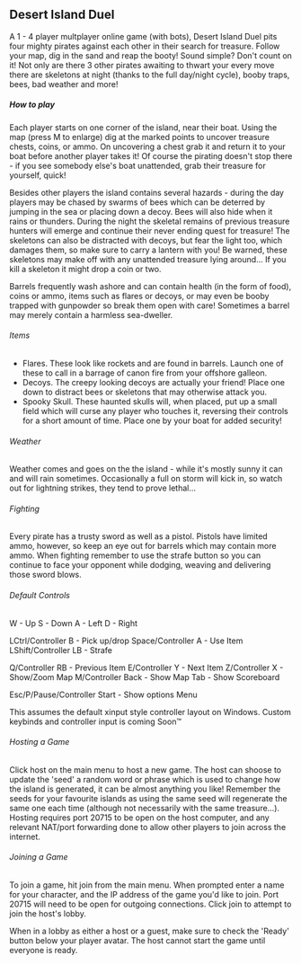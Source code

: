 Desert Island Duel
------------------

A 1 - 4 player multplayer online game (with bots), Desert Island Duel pits four mighty pirates against each other in their search for treasure. Follow your map, dig in the sand and reap the booty! Sound simple? Don't count on it! Not only are there 3 other pirates awaiting to thwart your every move there are skeletons at night (thanks to the full day/night cycle), booby traps, bees, bad weather and more!



##### How to play
Each player starts on one corner of the island, near their boat. Using the map (press M to enlarge) dig at the marked points to uncover treasure chests, coins, or ammo. On uncovering a chest grab it and return it to your boat before another player takes it! Of course the pirating doesn't stop there - if you see somebody else's boat unattended, grab their treasure for yourself, quick!

Besides other players the island contains several hazards - during the day players may be chased by swarms of bees which can be deterred by jumping in the sea or placing down a decoy. Bees will also hide when it rains or thunders. During the night the skeletal remains of previous treasure hunters will emerge and continue their never ending quest for treasure! The skeletons can also be distracted with decoys, but fear the light too, which damages them, so make sure to carry a lantern with you! Be warned, these skeletons may make off with any unattended treasure lying around... If you kill a skeleton it might drop a coin or two.

Barrels frequently wash ashore and can contain health (in the form of food), coins or ammo, items such as flares or decoys, or may even be booby trapped with gunpowder so break them open with care! Sometimes a barrel may merely contain a harmless sea-dweller.

###### Items

 * Flares. These look like rockets and are found in barrels. Launch one of these to call in a barrage of canon fire from your offshore galleon.
 * Decoys. The creepy looking decoys are actually your friend! Place one down to distract bees or skeletons that may otherwise attack you.
 * Spooky Skull. These haunted skulls will, when placed, put up a small field which will curse any player who touches it, reversing their controls for a short amount of time. Place one by your boat for added security!


###### Weather
Weather comes and goes on the the island - while it's mostly sunny it can and will rain sometimes. Occasionally a full on storm will kick in, so watch out for lightning strikes, they tend to prove lethal...

###### Fighting
Every pirate has a trusty sword as well as a pistol. Pistols have limited ammo, however, so keep an eye out for barrels which may contain more ammo. When fighting remember to use the strafe button so you can continue to face your opponent while dodging, weaving and delivering those sword blows.

###### Default Controls
W - Up
S - Down
A - Left
D - Right

LCtrl/Controller B - Pick up/drop
Space/Controller A - Use Item
LShift/Controller LB - Strafe

Q/Controller RB - Previous Item
E/Controller Y - Next Item
Z/Controller X - Show/Zoom Map
M/Controller Back - Show Map
Tab - Show Scoreboard

Esc/P/Pause/Controller Start - Show options Menu

This assumes the default xinput style controller layout on Windows. Custom keybinds and controller input is coming Soon™

###### Hosting a Game
Click host on the main menu to host a new game. The host can shoose to update the 'seed' a random word or phrase which is used to change how the island is generated, it can be almost anything you like! Remember the seeds for your favourite islands as using the same seed will regenerate the same one each time (although not necessarily with the same treasure...). Hosting requires port 20715 to be open on the host computer, and any relevant NAT/port forwarding done to allow other players to join across the internet.

###### Joining a Game
To join a game, hit join from the main menu. When prompted enter a name for your character, and the IP address of the game you'd like to join. Port 20715 will need to be open for outgoing connections. Click join to attempt to join the host's lobby.

When in a lobby as either a host or a guest, make sure to check the 'Ready' button below your player avatar. The host cannot start the game until everyone is ready.